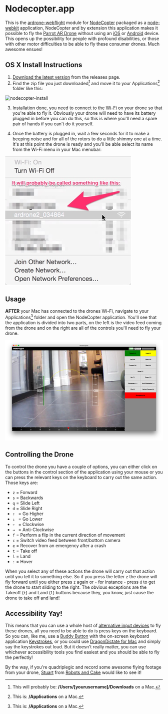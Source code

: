 # Nodecopter.app

This is the [ardrone-webflight](http://eschnou.github.io/ardrone-webflight/) module for [NodeCopter](http://www.nodecopter.com/) packaged as a [node-webkit](https://github.com/rogerwang/node-webkit) application, NodeCopter and by extension this application makes it possible to fly the [Parrot AR Drone](http://ardrone2.parrot.com/) without using an [iOS](https://www.apple.com/ios/) or [Android](http://www.android.com/) device.  This opens up the possibility for people with profound disabilities, or those with other motor difficulties to be able to fly these consumer drones.  Much awesome ensues!

## OS X Install Instructions ##

1. [Download the latest version](https://github.com/andrew/Nodecopter.app/releases) from the releases page.
2. Find the zip file you just downloaded[^1] and move it to your Applications[^2] folder like this:

![nodecopter-install](http://i.imgur.com/cmRbE8f.gif?1)

3. Installation done, you need to connect to the [Wi-Fi](http://www.wi-fi.org/) on your drone so that you're able to fly it.  Obviously your drone will need to have its battery plugged in before you can do this, so this is where you'll need a spare pair of hands if you can't do it yourself.

4. Once the battery is plugged in, wait a few seconds for it to make a beeping noise and for all of the rotors to do a little shimmy one at a time.  It's at this point the drone is ready and you'll be able select its name from the Wi-Fi menu in your Mac menubar:

![drone-wi-fi-menu](images/drone-wi-fi-menu-annotated.jpg)

## Usage ##

__AFTER__ your Mac has connected to the drones Wi-Fi, navigate to your Applications[^2] folder and open the NodeCopter application.  You'll see that the application is divided into two parts, on the left is the video feed coming from the drone and on the right are all of the controls you'll need to fly your drone.

![NodeCopter-UI](images/NodeCopter-UI.png)

## Controlling the Drone ##

To control the drone you have a couple of options, you can either click on the buttons in the control section of the application using your mouse or you can press the relevant keys on the keyboard to carry out the same action.  Those keys are:

* `z` = Forward
* `s` = Backwards
* `q` = Slide Left
* `d` = Slide Right
* `↑ ` = Go Higher
* `↓ ` = Go Lower
* `← ` = Clockwise
* `→ ` = Anti-Clockwise
* `f` = Perform a flip in the current direction of movement
* `c` = Switch video feed between front/bottom camera
* `e` = Recover from an emergency after a crash
* `t` = Take off
* `l` = Land
* `:` = Hover

When you select any of these actions the drone will carry out that action until you tell it to something else. So if you press the letter `z` the drone will fly forward until you either press `z` again or - for instance - press `d` to get the drone to start sliding to the right. The obvious exceptions are the Takeoff (`t`) and Land (`l`) buttons because they, you know, just cause the drone to take off and land!

## Accessibility Yay! ##

This means that you can use a whole host of [alternative input devices](http://askjan.org/media/altinput.html) to fly these drones, all you need to be able to do is press keys on the keyboard.  So you can, like me, use a [Buddy Button](http://www.ablenetinc.com/assistive-technology/switches/buddy-button-and-big-buddy) with the on-screen keyboard application [Keystrokes](http://www.assistiveware.com/product/keystrokes), or you could use [DragonDictate for Mac](http://www.nuance.com/for-individuals/by-product/dragon-for-mac/dragon-dictate/index.htm) and simply say the keystrokes out loud.  But it doesn't really matter, you can use whichever accessibility tools you find easiest and you should be able to fly the perfectly!

By the way, if you're quadriplegic and record some awesome flying footage from your drone, [Stuart](mailto:contact@robotsandcake.org) from [Robots and Cake](https://robotsandcake.org/) would like to see it!

[^1]: This will probably be: __/Users/[yourusername]/Downloads__ on a Mac.
[^2]: This is: __/Applications__ on a Mac.